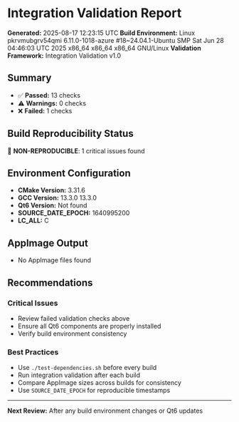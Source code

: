 # Integration Validation Report

**Generated:** 2025-08-17 12:23:15 UTC
**Build Environment:** Linux pkrvmubgrv54qmi 6.11.0-1018-azure #18~24.04.1-Ubuntu SMP Sat Jun 28 04:46:03 UTC 2025 x86_64 x86_64 x86_64 GNU/Linux
**Validation Framework:** Integration Validation v1.0

## Summary

- ✅ **Passed:** 13 checks
- ⚠️ **Warnings:** 0 checks  
- ❌ **Failed:** 1 checks

## Build Reproducibility Status

🔴 **NON-REPRODUCIBLE**: 1 critical issues found

## Environment Configuration

- **CMake Version:** 3.31.6
- **GCC Version:** 13.3.0
13.3.0
- **Qt6 Version:** Not found
- **SOURCE_DATE_EPOCH:** 1640995200
- **LC_ALL:** C

## AppImage Output

- No AppImage files found

## Recommendations

### Critical Issues
- Review failed validation checks above
- Ensure all Qt6 components are properly installed
- Verify build environment consistency



### Best Practices
- Use `./test-dependencies.sh` before every build
- Run integration validation after each build
- Compare AppImage sizes across builds for consistency
- Use `SOURCE_DATE_EPOCH` for reproducible timestamps

---

**Next Review:** After any build environment changes or Qt6 updates
